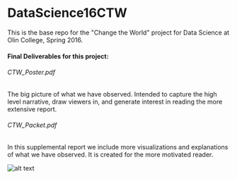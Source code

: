 # DataScience16CTW
This is the base repo for the "Change the World" project for Data Science at Olin College, Spring 2016.

#### Final Deliverables for this project:
###### CTW_Poster.pdf
The big picture of what we have observed. Intended to capture the high level narrative, draw viewers in, and generate interest in reading the more extensive report.
###### CTW_Packet.pdf
In this supplemental report we include more visualizations and explanations of what we have observed. It is created for the more motivated reader.



![alt text](https://lh3.googleusercontent.com/aGjBKHTfUE0xIfcOQqBs6uiCa6lMjdgiQjNBJonY31VJY-9maivmEkWnumq8ZhEyE7p4dAO9zFvi_QKKqc4jkhLPKAyhObMcEH2L8s_2pC_DOPODhVUQGZ6ZmzPD6K0e9NFn-9X6xoMC0DzCEzIVYuBddUo82865lT4iF2VmKJq8Oj9CtP_bijIauVTUORo1c5L3hwY9hk41xYk0s-I0WXs3z423tLWxx01nx9qVTHeLNNUX0FN113NpZd95pTA4NCQOnaCUIg_XnON-DcBqS5L8ix_UMZkfdWiptshLxUqw9JwqO-vyo9o2boKxhYn3G1sTygHsIevQr2ZpEw2B_3_0T_Jm6LibOpSUY16tpulFijVfc0ADnLHZ3Tap2q00ETq4b1xw6AJcjlkCr5P9UJ4R1AOktCHR69T630aWA3D4odpc0uOXleZItSL48csPG354zeGpVY8K3-eFhl6onjq3KBKRIaTFzl-Awwxg74fRXDkGRn6iPu8CMl9Vbi13ydEJpZd1JycyFqYpWUVejEhdZIGhzwkw1CUDjuZS0BRUB-7i6c0gzZELTpTgyLAP7tOHGw=w567-h745-no "Logo Title Text 1")


